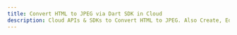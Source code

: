 ---title: Convert HTML to JPEG via Dart SDK in Clouddescription: Cloud APIs & SDKs to Convert HTML to JPEG. Also Create, Edit & Render Microsoft Word & OpenOffice documents in the Cloud.---